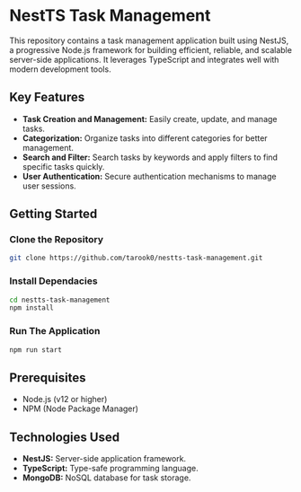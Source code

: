 # NestTS Task Management

This repository contains a task management application built using NestJS, a progressive Node.js framework for building efficient, reliable, and scalable server-side applications. It leverages TypeScript and integrates well with modern development tools.

## Key Features
- **Task Creation and Management:** Easily create, update, and manage tasks.
- **Categorization:** Organize tasks into different categories for better management.
- **Search and Filter:** Search tasks by keywords and apply filters to find specific tasks quickly.
- **User Authentication:** Secure authentication mechanisms to manage user sessions.

## Getting Started

### Clone the Repository
```bash
git clone https://github.com/tarook0/nestts-task-management.git
```
### Install Dependacies
```bash
cd nestts-task-management
npm install
```
### Run The Application
```bash
npm run start
```
## Prerequisites
- Node.js (v12 or higher)
- NPM (Node Package Manager)

## Technologies Used
- **NestJS:** Server-side application framework.
- **TypeScript:** Type-safe programming language.
- **MongoDB:** NoSQL database for task storage.

